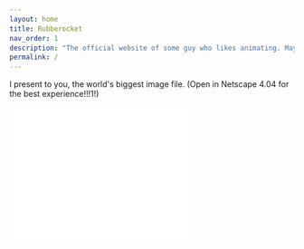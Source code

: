 ```yaml
---
layout: home
title: Rubberocket
nav_order: 1
description: "The official website of some guy who likes animating. May also include other things to look at."
permalink: /
---
```


I present to you, the world's biggest image file. (Open in Netscape 4.04 for the best experience!!!1!)


![world's worst loading image](/assets/images/joke/slowload.gif)

<div class="clippycontainer">
<style type="text/css">
@import url("https://rubberocket.com/clippitjs/build/clippy.css");
</style>
<script src="https://code.jquery.com/jquery-1.7.0.min.js" type="text/javascript"></script>
<script src="https://rubberocket.com/clippitjs/build/clippy.js" type="text/javascript"></script>
<script type="text/javascript">
    clippy.load('Clippy', function(agent){
        // do anything with the loaded agent
        agent.show();
        agent.speak('My name is Clippy.');
        agent.speak('It looks like you are surfing the net. Would you like help figuring out what a hyperlink is?');
    });
</script>
</div>